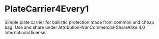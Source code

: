 # PlateCarrier4Every1
Simple plate carrier for ballistic protection made from common and cheap bag. Use and share under Attribution-NonCommercial-ShareAlike 4.0 International license. 

